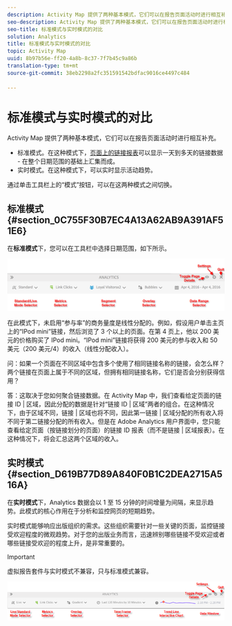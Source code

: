 ```yaml
---
description: Activity Map 提供了两种基本模式，它们可以在报告页面活动时进行相互补充。
seo-description: Activity Map 提供了两种基本模式，它们可以在报告页面活动时进行相互补充。
seo-title: 标准模式与实时模式的对比
solution: Analytics
title: 标准模式与实时模式的对比
topic: Activity Map
uuid: 8b97b56e-ff20-4a8b-8c37-7f7b45c9a86b
translation-type: tm+mt
source-git-commit: 38eb2298a2fc351591542bdfac9016ce4497c484

---
```



# 标准模式与实时模式的对比

Activity Map 提供了两种基本模式，它们可以在报告页面活动时进行相互补充。

* 标准模式。在这种模式下，[页面上的链接报表](/help/analyze/activity-map/activitymap-links-report.md)可以显示一天到多天的链接数据 - 在整个日期范围的基础上汇集而成。
* 实时模式。在这种模式下，可以实时显示活动趋势。

通过单击工具栏上的“模式”按钮，可以在这两种模式之间切换。

## 标准模式 {#section_0C755F30B7EC4A13A62AB9A391AF51E6}

在&#x200B;**标准模式**&#x200B;下，您可以在工具栏中选择日期范围，如下所示。

![](assets/standard_mode.png)

在此模式下，未启用“参与率”的商务量度是线性分配的。例如，假设用户单击主页上的“IPod mini”链接，然后浏览了 3 个以上的页面。在第 4 页上，他以 200 美元的价格购买了 IPod mini。“IPod mini”链接将获得 200 美元的参与收入和 50 美元（200 美元/4）的收入（线性分配收入）。

问：如果一个页面在不同区域中包含多个使用了相同链接名称的链接，会怎么样？两个链接在页面上属于不同的区域，但拥有相同链接名称，它们是否会分别获得信用？

答：这取决于您如何聚合链接数据。在 Activity Map 中，我们查看给定页面的链接 ID | 区域，因此分配的数据是针对“链接 ID | 区域”两者的组合。在这种情况下，由于区域不同，链接 | 区域也将不同，因此第一链接 | 区域分配的所有收入将不同于第二链接分配的所有收入。但是在 Adobe Analytics 用户界面中，您只能查看给定页面（按链接划分的页面）的链接 ID 报表（而不是链接 | 区域报表）。在这种情况下，将会汇总这两个区域的收入。

## 实时模式 {#section_D619B77D89A840F0B1C2DEA2715A516A}

在&#x200B;**实时模式**&#x200B;下，Analytics 数据会以 1 至 15 分钟的时间增量为间隔，来显示趋势。此模式的核心作用在于分析和监控网页的短期趋势。

实时模式能够响应出版组织的需求。这些组织需要针对一些关键的页面，监控链接受欢迎程度的微观趋势。对于您的出版业务而言，迅速辨别哪些链接不受欢迎或者哪些链接受欢迎的程度上升，是非常重要的。

>[!IMPORTANT]
>
>虚拟报告套件与实时模式不兼容，只与标准模式兼容。

![](assets/live_mode.png)

